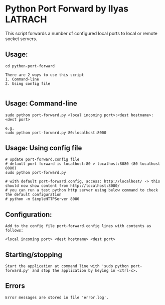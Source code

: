 # Python Port Forward by Ilyas LATRACH
This script forwards a number of configured local ports to local or remote socket servers.

## Usage:
```
cd python-port-forward

There are 2 ways to use this script
1. Command-line
2. Using config file


```

## Usage: Command-line
```
sudo python port-forward.py <local incoming port>:<dest hostname>:<dest port>

e.g. 
sudo python port-forward.py 80:localhost:8000

```

## Usage: Using config file
```
# update port-forward.config file
# default port forward is localhost:80 > localhost:8080 (80 localhost 8080)
sudo python port-forward.py

# with default port-forward.config, access: http://localhost/ -> this should now show content from http://localhost:8080/
# you can run a test python http server using below command to check the default configuration
# python -m SimpleHTTPServer 8080

```

## Configuration:
```
Add to the config file port-forward.config lines with contents as follows:

<local incoming port> <dest hostname> <dest port>
```

## Starting/stopping
```
Start the application at command line with 'sudo python port-forward.py' and stop the application by keying in <ctrl-c>.
```

## Errors
```
Error messages are stored in file 'error.log'.
```

